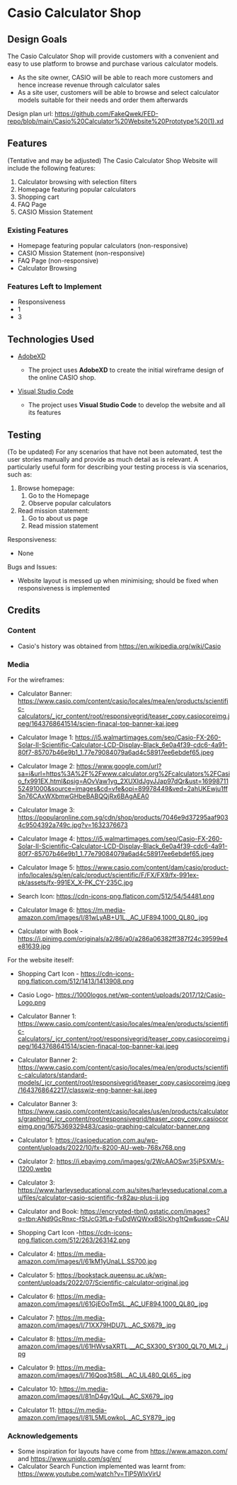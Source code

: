 # Casio Calculator Shop


 
## Design Goals

The Casio Calculator Shop will provide customers with a convenient and easy to use platform to browse and purchase various calculator models.
* As the site owner, CASIO will be able to reach more customers and hence increase revenue through calculator sales
* As a site user, customers will be able to browse and select calculator models suitable for their needs and order them afterwards

Design plan url: https://github.com/FakeQwek/FED-repo/blob/main/Casio%20Calculator%20Website%20Prototype%20(1).xd

## Features
(Tentative and may be adjusted)
The Casio Calculator Shop Website will include the following features:
1. Calculator browsing with selection filters
2. Homepage featuring popular calculators
3. Shopping cart
4. FAQ Page
5. CASIO Mission Statement
 
### Existing Features
- Homepage featuring popular calculators (non-responsive)
- CASIO Mission Statement (non-responsive)
- FAQ Page (non-responsive)
- Calculator Browsing



### Features Left to Implement
- Responsiveness
- 1
- 3
  

## Technologies Used

- [AdobeXD](https://helpx.adobe.com/xd/get-started.html)
    - The project uses **AdobeXD** to create the initial wireframe design of the online CASIO shop.

- [Visual Studio Code](https://code.visualstudio.com/)
    - The project uses **Visual Studio Code** to develop the website and all its features

## Testing
(To be updated)
For any scenarios that have not been automated, test the user stories manually and provide as much detail as is relevant. A particularly useful form for describing your testing process is via scenarios, such as:

1. Browse homepage:
    1. Go to the Homepage
    2. Observe popular calculators
2. Read mission statement:
    1. Go to about us page
    2. Read mission statement

Responsiveness:
* None

Bugs and Issues: 
* Website layout is messed up when minimising; should be fixed when responsiveness is implemented

## Credits

### Content
- Casio's history was obtained from https://en.wikipedia.org/wiki/Casio


### Media
For the wireframes:
  * Calculator Banner: https://www.casio.com/content/casio/locales/mea/en/products/scientific-calculators/_jcr_content/root/responsivegrid/teaser_copy.casiocoreimg.jpeg/1643768641514/scien-finacal-top-banner-kai.jpeg
    
  * Calculator Image 1: https://i5.walmartimages.com/seo/Casio-FX-260-Solar-II-Scientific-Calculator-LCD-Display-Black_6e0a4f39-cdc6-4a91-80f7-85707b46e9b1_1.77e79084079a6ad4c58917ee6ebdef65.jpeg
  
  * Calculator Image 2: https://www.google.com/url?sa=i&url=https%3A%2F%2Fwww.calculator.org%2Fcalculators%2FCasio_fx991EX.html&psig=AOvVaw1yg_2XUXIdJgyJJap97dQr&ust=1699871152491000&source=images&cd=vfe&opi=89978449&ved=2ahUKEwju1ffSn76CAxWXbmwGHbeBABQQjRx6BAgAEA0
  
  * Calculator Image 3: https://popularonline.com.sg/cdn/shop/products/7046e9d37295aaf9034c9504392a749c.jpg?v=1632376673
  
  * Calculator Image 4: https://i5.walmartimages.com/seo/Casio-FX-260-Solar-II-Scientific-Calculator-LCD-Display-Black_6e0a4f39-cdc6-4a91-80f7-85707b46e9b1_1.77e79084079a6ad4c58917ee6ebdef65.jpeg
  
  * Calculator Image 5: https://www.casio.com/content/dam/casio/product-info/locales/sg/en/calc/product/scientific/F/FX/FX9/fx-991ex-pk/assets/fx-991EX_X-PK_CY-235C.jpg
  
  * Search Icon: https://cdn-icons-png.flaticon.com/512/54/54481.png
  
  * Calculator Image 6: https://m.media-amazon.com/images/I/81wLyAB+U1L._AC_UF894,1000_QL80_.jpg
  
  * Calculator with Book - https://i.pinimg.com/originals/a2/86/a0/a286a06382ff387f24c39599e4e81639.jpg
  
  
For the website iteself: 
  * Shopping Cart Icon - https://cdn-icons-png.flaticon.com/512/1413/1413908.png

  * Casio Logo- https://1000logos.net/wp-content/uploads/2017/12/Casio-Logo.png

  * Calculator Banner 1: https://www.casio.com/content/casio/locales/mea/en/products/scientific-calculators/_jcr_content/root/responsivegrid/teaser_copy.casiocoreimg.jpeg/1643768641514/scien-finacal-top-banner-kai.jpeg

  * Calculator Banner 2: https://www.casio.com/content/casio/locales/mea/en/products/scientific-calculators/standard-models/_jcr_content/root/responsivegrid/teaser_copy.casiocoreimg.jpeg/1643768642217/classwiz-eng-banner-kai.jpeg

  * Calculator Banner 3: https://www.casio.com/content/casio/locales/us/en/products/calculators/graphing/_jcr_content/root/responsivegrid/teaser_copy_copy.casiocoreimg.png/1675369329483/casio-graphing-calculator-banner.png

  * Calculator 1: https://casioeducation.com.au/wp-content/uploads/2022/10/fx-8200-AU-web-768x768.png

  * Calculator 2: https://i.ebayimg.com/images/g/2WcAAOSwr35jP5XM/s-l1200.webp

  * Calculator 3: https://www.harleyseducational.com.au/sites/harleyseducational.com.au/files/calculator-casio-scientific-fx82au-plus-ii.jpg

  * Calculator and Book: https://encrypted-tbn0.gstatic.com/images?q=tbn:ANd9GcRnxc-fStJcG3fLq-FuDdWQWxxBSIcXhg1tQw&usqp=CAU

  * Shopping Cart Icon -https://cdn-icons-png.flaticon.com/512/263/263142.png

  * Calculator 4: https://m.media-amazon.com/images/I/61kM1yUnaLL.SS700.jpg

  * Calculator 5: https://bookstack.queensu.ac.uk/wp-content/uploads/2022/07/Scientific-calculator-original.jpg

  * Calculator 6: https://m.media-amazon.com/images/I/61GjEOoTmSL._AC_UF894,1000_QL80_.jpg

  * Calculator 7: https://m.media-amazon.com/images/I/71XX79HDU7L._AC_SX679_.jpg

  * Calculator 8: https://m.media-amazon.com/images/I/61HWvsaXRTL.__AC_SX300_SY300_QL70_ML2_.jpg

  * Calculator 9: https://m.media-amazon.com/images/I/716Qoq3t58L._AC_UL480_QL65_.jpg

  * Calculator 10: https://m.media-amazon.com/images/I/81nD4gy1QuL._AC_SX679_.jpg

  * Calculator 11: https://m.media-amazon.com/images/I/81L5MLowkoL._AC_SY879_.jpg


### Acknowledgements

- Some inspiration for layouts have come from https://www.amazon.com/ and https://www.uniqlo.com/sg/en/
- Calculator Search Function implemented was learnt from: https://www.youtube.com/watch?v=TlP5WIxVirU
